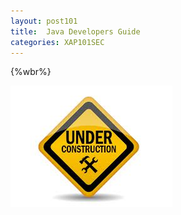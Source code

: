 ```yaml
---
layout: post101
title:  Java Developers Guide
categories: XAP101SEC
---
```


{%wbr%}

![under-construction](/attachment_files/under-construction.jpeg)



